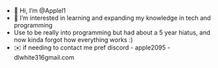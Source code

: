 - 👋 Hi, I’m @Applel1
- 👀 I’m interested in learning and expanding my knowledge in tech and programming
- Use to be really into programming but had about a 5 year hiatus, and now kinda forgot how everything works :)
- ✉️ if needing to contact me pref discord - apple2095 - dlwhite316gmail.com
